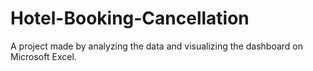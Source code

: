 # Hotel-Booking-Cancellation
A project made by analyzing the data and visualizing the dashboard on Microsoft Excel.
